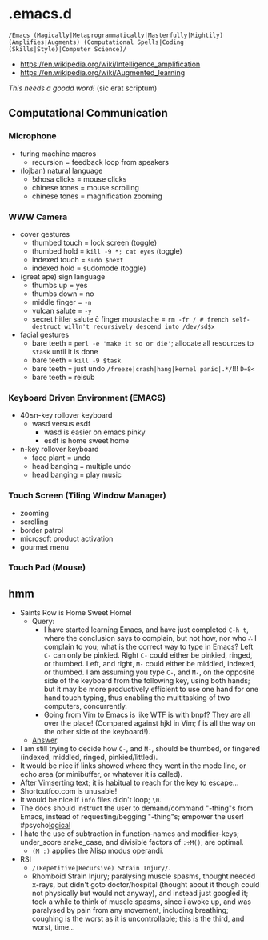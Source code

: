 # .emacs.d
`/Emacs (Magically|Metaprogrammatically|Masterfully|Mightily) (Amplifies|Augments) (Computational Spells|Coding (Skills|Style)|Computer Science)/`
* https://en.wikipedia.org/wiki/Intelligence_amplification
* https://en.wikipedia.org/wiki/Augmented_learning

*This needs a goodd word!* (sic erat scriptum)

## Computational Communication
### Microphone
* turing machine macros
	* recursion = feedback loop from speakers
* (lojban) natural language
	* !xhosa clicks = mouse clicks
	* chinese tones = mouse scrolling
	* chinese tones = magnification zooming
### WWW Camera
* cover gestures
	* thumbed touch = lock screen (toggle)
	* thumbed hold = `kill -9 *; cat eyes` (toggle)
	* indexed touch = `sudo $next`
	* indexed hold = sudomode (toggle)
* (great ape) sign language
	* thumbs up = yes
	* thumbs down = no
	* middle finger = `-n`
	* vulcan salute = `-y`
	* secret hitler salute c̄ finger moustache = `rm -fr / # french self-destruct willn't recursively descend into /dev/sd$x`
* facial gestures
	* bare teeth = `perl -e 'make it so or die'`; allocate all resources to `$task` until it is done
	* bare teeth = `kill -9 $task`
	* bare teeth = just undo `/freeze|crash|hang|kernel panic|.*/`!!! `D=8<`
	* bare teeth = reisub
### Keyboard Driven Environment (EMACS)
* 40≤n-key rollover keyboard
	* wasd versus esdf
		* wasd is easier on emacs pinky
		* esdf is home sweet home
* n-key rollover keyboard
	* face plant = undo
	* head banging = multiple undo
	* head banging = play music
### Touch Screen (Tiling Window Manager)
* zooming
* scrolling
* border patrol
* microsoft product activation
* gourmet menu
### Touch Pad (Mouse)

## hmm
* Saints Row is Home Sweet Home!
	* Query:
		* I have started learning Emacs, and have just completed `C-h t`, where the conclusion says to complain, but not how, nor who ∴ I complain to you; what is the correct way to type in Emacs? Left `C-` can only be pinkied. Right `C-` could either be pinkied, ringed, or thumbed. Left, and right, `M-` could either be middled, indexed, or thumbed. I am assuming you type `C-`, and `M-`, on the opposite side of the keyboard from the following key, using both hands; but it may be more productively efficient to use one hand for one hand touch typing, thus enabling the multitasking of two computers, concurrently.
		* Going from Vim to Emacs is like WTF is with bnpf? They are all over the place! (Compared against hjkl in Vim; f is all the way on the other side of the keyboard!).
	* [Answer](https://en.wikipedia.org/wiki/List_of_unsolved_problems_in_computer_science).
* I am still trying to decide how `C-`, and `M-`, should be thumbed, or fingered (indexed, middled, ringed, pinkied/littled).
* It would be nice if links showed where they went in the mode line, or echo area (or minibuffer, or whatever it is called).
* After Vimserting text; it is habitual to reach for the key to escape…
* Shortcutfoo.com is unusable!
* It would be nice if `info` files didn't loop; `\0`.
* The docs should instruct the user to demand/command "-thing"s from Emacs, instead of requesting/begging "-thing"s; empower the user! #psycho[logical](https://en.wikipedia.org/wiki/Linguistic_relativity)
* I hate the use of subtraction in function-names and modifier-keys; under_score snake_case, and divisible factors of `:÷M()`, are optimal.
	* `(M :)` applies the λlisp modus operandi.
* RSI
	* `/(Repetitive|Recursive) Strain Injury/`.
	* Rhomboid Strain Injury; paralysing muscle spasms, thought needed x-rays, but didn't goto doctor/hospital (thought about it though could not physically but would not anyway), and instead just googled it; took a while to think of muscle spasms, since i awoke up, and was paralysed by pain from any movement, including breathing; coughing is the worst as it is uncontrollable; this is the third, and worst, time…
